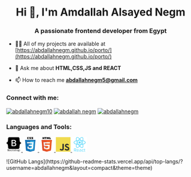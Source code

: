 <h1 align="center">Hi 👋, I'm Amdallah Alsayed Negm</h1>
<h3 align="center">A passionate frontend developer from Egypt</h3>

- 👨‍💻 All of my projects are available at [https://abdallahnegm.github.io/porto/](https://abdallahnegm.github.io/porto/)

- 💬 Ask me about **HTML,CSS,JS and REACT**

- 📫 How to reach me **abdallahnegm5@gmail.com**

<h3 align="left">Connect with me:</h3>
<p align="left">
<a href="https://twitter.com/abdallahnegm10" target="blank"><img align="center" src="https://raw.githubusercontent.com/codemaker2015/github-profile-readme-generator/master/src/images/icons/Social/twitter.svg" alt="abdallahnegm10" height="30" width="40" /></a>
<a href="https://linkedin.com/in/abdallah negm" target="blank"><img align="center" src="https://raw.githubusercontent.com/codemaker2015/github-profile-readme-generator/master/src/images/icons/Social/linked-in-alt.svg" alt="abdallah negm" height="30" width="40" /></a>
<a href="https://fb.com/abdallahnegm" target="blank"><img align="center" src="https://raw.githubusercontent.com/codemaker2015/github-profile-readme-generator/master/src/images/icons/Social/facebook.svg" alt="abdallahnegm" height="30" width="40" /></a>
</p>

<h3 align="left">Languages and Tools:</h3>
<p align="left"> <a href="https://getbootstrap.com" target="_blank" rel="noreferrer"> <img src="https://raw.githubusercontent.com/devicons/devicon/master/icons/bootstrap/bootstrap-plain-wordmark.svg" alt="bootstrap" width="40" height="40"/> </a> <a href="https://www.w3schools.com/css/" target="_blank" rel="noreferrer"> <img src="https://raw.githubusercontent.com/devicons/devicon/master/icons/css3/css3-original-wordmark.svg" alt="css3" width="40" height="40"/> </a> <a href="https://www.w3.org/html/" target="_blank" rel="noreferrer"> <img src="https://raw.githubusercontent.com/devicons/devicon/master/icons/html5/html5-original-wordmark.svg" alt="html5" width="40" height="40"/> </a> <a href="https://developer.mozilla.org/en-US/docs/Web/JavaScript" target="_blank" rel="noreferrer"> <img src="https://raw.githubusercontent.com/devicons/devicon/master/icons/javascript/javascript-original.svg" alt="javascript" width="40" height="40"/> </a> <a href="https://reactjs.org/" target="_blank" rel="noreferrer"> <img src="https://raw.githubusercontent.com/devicons/devicon/master/icons/react/react-original-wordmark.svg" alt="react" width="40" height="40"/> </a> </p>
![GitHub Langs](https://github-readme-stats.vercel.app/api/top-langs/?username=abdallahnegm&layout=compact&theme=theme)
